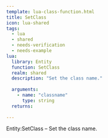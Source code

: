 ```yaml
---
template: lua-class-function.html
title: SetClass
icon: lua-shared
tags:
  - lua
  - shared
  - needs-verification
  - needs-example
lua:
  library: Entity
  function: SetClass
  realm: shared
  description: "Set the class name."
  
  arguments:
    - name: "classname"
      type: string
  returns:
    
---
```


<div class="lua__search__keywords">
Entity:SetClass &#x2013; Set the class name.
</div>
